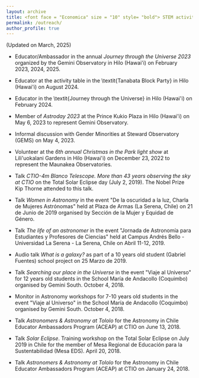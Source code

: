 ```yaml
---
layout: archive
title: <font face = "Economica" size = "10" style= "bold"> STEM activities</font>
permalink: /outreach/
author_profile: true
---
```


(Updated on March, 2025)

<ul> 
 <li> <p> Educator/Ambassador in the annual <em>Journey through the Universe 2023</em> organized by the Gemini Observatory  in Hilo (Hawai'i) on February 2023, 2024, 2025. </p> </li>

 <li> <p> Educator at the activity table in the \textit{Tanabata Block Party} in Hilo (Hawai'i) on August 2024. </p> </li>

 <li> <p> Educator in the \textit{Journey through the Universe} in Hilo (Hawai'i) on February 2024. </p> </li>

 <li> <p> Member of <em>Astroday 2023</em> at the Prince Kukio Plaza in Hilo (Hawai'i) on May 6, 2023 to represent Gemini Observatory. </p> </li>
    
 <li> <p> Informal discussion with Gender Minorities at Steward Observatory (GEMS) on May 4, 2023. </p> </li>
      
 <li> <p> Volunteer at the <em>6th annual Christmas in the Park light show</em> at Lili'uokalani Gardens in Hilo (Hawai'i) on December 23, 2022 to represent the Maunakea Observatories. </p> </li>

  <li> <p> Talk <em>CTIO-4m Blanco Telescope. More than 43 years observing the sky at CTIO</em> on the Total Solar Eclipse day (July 2, 2019). The Nobel Prize Kip Thorne attended to this talk. </p> </li>

  <li> <p> Talk <em>Women in Astronomy</em> in the event "De la oscuridad a la luz, Charla de Mujeres Astrónomas" held at Plaza de Armas (La Serena, Chile) on 21 de Junio de 2019 organised by Sección de la Mujer y Equidad de Género. </p> </li>

  <li> <p> Talk <em>The life of an astronomer</em> in the event "Jornada de Astronomía para Estudiantes y Profesores de Ciencias" held at Campus Andrés Bello - Universidad La Serena - La Serena, Chile on Abril 11-12, 2019. </p> </li>

  <li> <p> Audio talk <em>What is a galaxy?</em> as part of a 10 years old student (Gabriel Fuentes) school project on 25 Marzo de 2019. </p> </li>

  <li> <p> Talk <em>Searching our place in the Universe</em> in the event "Viaje al Universo" for 12 years old students in the School María de Andacollo (Coquimbo) organised by Gemini South. October 4, 2018. </p> </li>

  <li> <p> Monitor in Astronomy workshops for 7-10 years old students in the event "Viaje al Universo" in the School María de Andacollo (Coquimbo) organised by Gemini South. October 4, 2018. </p> </li>

  <li> <p> Talk <em>Astronomers & Astronomy at Tololo</em> for the Astronomy in Chile Educator Ambassadors Program (ACEAP) at CTIO on June 13, 2018. </p> </li>

  <li> <p> Talk <em>Solar Eclipse</em>. Training workshop on the Total Solar Eclipse on July 2019 in Chile for the member of Mesa Regional de Educación para la Sustentabilidad (Mesa EDS). April 20, 2018. </p> </li>

  <li> <p> Talk <em>Astronomers & Astronomy at Tololo</em> for the Astronomy in Chile Educator Ambassadors Program (ACEAP) at CTIO on January 24, 2018. </p> </li>
</ul>
